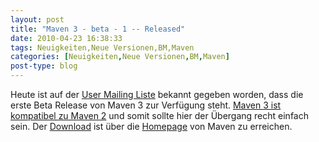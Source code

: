 ```yaml
---
layout: post
title: "Maven 3 - beta - 1 -- Released"
date: 2010-04-23 16:38:33
tags: Neuigkeiten,Neue Versionen,BM,Maven
categories: [Neuigkeiten,Neue Versionen,BM,Maven]
post-type: blog
---
```

Heute ist auf der <a href="http://old.nabble.com/-ANN--Apache-Maven-3.0-beta-1-Released-ts28341110.html">User Mailing Liste</a> bekannt gegeben worden, dass die erste Beta Release von Maven 3 zur Verfügung steht. <a href="http://cwiki.apache.org/MAVEN/maven-3x-compatibility-notes.html">Maven 3 ist kompatibel zu Maven 2</a> und somit sollte hier der Übergang recht einfach sein. 
Der <a href="http://maven.apache.org/download.html">Download</a> ist über die <a href="http://maven.apache.org">Homepage</a> von Maven zu erreichen.
